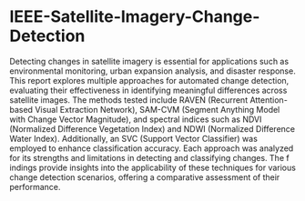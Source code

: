 # IEEE-Satellite-Imagery-Change-Detection

Detecting changes in satellite imagery is essential for applications such as 
environmental monitoring, urban expansion analysis, and disaster response. This 
report explores multiple approaches for automated change detection, evaluating 
their effectiveness in identifying meaningful differences across satellite images. The 
methods tested include RAVEN (Recurrent Attention-based Visual Extraction 
Network), SAM-CVM (Segment Anything Model with Change Vector Magnitude), 
and spectral indices such as NDVI (Normalized Difference Vegetation Index) and 
NDWI (Normalized Difference Water Index). Additionally, an SVC (Support Vector 
Classifier) was employed to enhance classification accuracy. Each approach was 
analyzed for its strengths and limitations in detecting and classifying changes. The 
f
 indings provide insights into the applicability of these techniques for various 
change detection scenarios, offering a comparative assessment of their 
performance.
